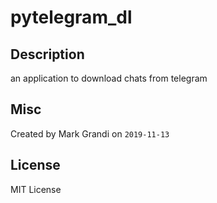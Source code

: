 # pytelegram_dl


## Description

an application to download chats from telegram

## Misc

Created by Mark Grandi on `2019-11-13`

## License

MIT License